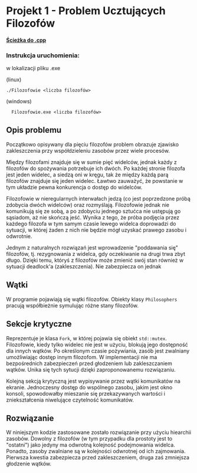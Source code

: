 # Projekt 1 - Problem Ucztujących Filozofów

#### [Ścieżka do .cpp](https://github.com/sevna90377/sysop2/blob/main/Dining_philosophers/Dining_philosophers/Dining_philosophers.cpp)

### Instrukcja uruchomienia:
w lokalizacji pliku .exe

  (linux)
```
./Filozofowie <liczba filozofów> 
```
  (windows) 
```
  Filozofowie.exe <liczba filozofów> 
```

## Opis problemu
Początkowo opisywany dla pięciu filozofów problem obrazuje zjawisko zakleszczenia przy współdzieleniu zasobów przez wiele procesów.

Między filozofami znajduje się w sumie pięć widelców, jednak każdy z filozofów do spożywania potrzebuje ich dwóch. Po każdej stronie filozofa jest jeden widelec, a siedzą oni w kręgu, tak że między każdą parą filozofów znajduje się jeden widelec. Ławtwo zauważyć, że powstanie w tym układzie pewna konkurencja o dostęp do widelców.

Filozofowie w nieregularnych interwałach jedzą (co jest poprzedzone próbą zdobycia dwóch widelców) oraz rozmyślają. Filozofowie jednak nie komunikują się ze sobą, a po zdobyciu jednego sztućca nie ustępują go sąsiadom, aż nie skończą jeść.
Wynika z tego, że próba podjęcia przez każdego filozofa w tym samym czasie lewego widelca doprowadzi do sytuacji, w której żaden z nich nie będzie mógł uzyskać prawego zasobu i odwrotnie.

Jednym z naturalnych rozwiązań jest wprowadzenie "poddawania się" filozofów, tj. rezygnowania z widelca, gdy oczekiwanie na drugi trwa zbyt długo. Dzięki temu, któryś z filozofów może zmienić swój stan również w sytuacji deadlock'a (zakleszczenia). Nie zabezpiecza on jednak 

## Wątki
W programie pojawiają się wątki filozofów. Obiekty klasy `Philosophers` pracują współbieżnie symulując różne stany filozofów.

## Sekcje krytyczne
Reprezentuje je klasa `Fork`, w której pojawia się obiekt `std::mutex`. Filozofowie, kiedy tylko widelec nie jest w użyciu, blokują jego dostępność dla innych wątków. Po określonym czasie pożywiania, zasób jest zwalniany umożliwiając dostęp innym filozofom. W implementacji nie ma bezpośrednich zabezpieczeń przed głodzeniem lub zakleszczaniem wątków. Unika się tych sytucji dzięki zaproponowanemu rozwiązaniu.

Kolejną sekcją krytyczną jest wypisywanie przez wątki komunikatów na ekranie. Jednoczesny dostęp do wspólnego zasobu, jakim jest okno konsoli, spowodowałby mieszanie się przekazywanych wartości i zniekształcenia niwelujące czytelność komunikatów.

## Rozwiązanie
W niniejszym kodzie zastosowane zostało rozwiązanie przy użyciu hiearchii zasobów. Dowolny z filozofów (w tym przypadku dla prostoty jest to "ostatni") jako jedyny ma odwrotną kolejność podejmowania widelca. Ponadto, zasoby zwalniane są w kolejności odwrotnej od ich zajmowania. Pierwsza kwestia zabezpiecza przed zakleszczeniem, druga zaś zmniejsza głodzenie wątków.
